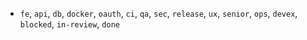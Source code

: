 - `fe`, `api`, `db`, `docker`, `oauth`, `ci`, `qa`, `sec`, `release`, `ux`, `senior`, `ops`, `devex`, `blocked`, `in-review`, `done`
